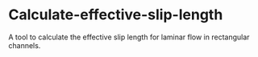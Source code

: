 # Calculate-effective-slip-length
A tool to calculate the effective slip length for laminar flow in rectangular channels. 
